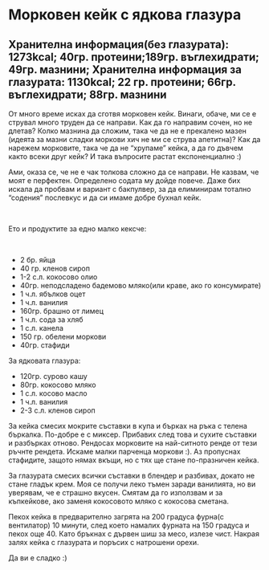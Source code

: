 # Морковен кейк с ядкова глазура

<h2>Хранителна информация(без глазурата): 1273kcal; 40гр. протеини;189гр. въглехидрати; 49гр. мазнини;
Хранителна информация за глазурата: 1130kcal; 22 гр. протеини; 66гр. въглехидрати; 88гр. мазнини</h2>
От много време исках да сготвя морковен кейк. Винаги, обаче, ми се е струвал много труден да се направи. Как да го направим сочен, но не длетав? Колко мазнина да сложим, така че да не е прекалено мазен (идеята за мазни сладки моркови хич не ми се струва апетитна)? Как да нарежем морковите, така че да не “хрупаме” кейка, а да го дъвчем както всеки друг кейк? И така въпросите растат експоненциално :)

Ами, оказа се, че не е чак толкова сложно да се направи. Не казвам, че моят е перфектен. Определено содата му дойде повече. Даже бих искала да пробвам и вариант с бакпулвер, за да елиминирам тотално “содения” послевкус и да си имаме добре бухнал кейк.

&nbsp;

Ето и продуктите за едно малко кексче:

&nbsp;
<ul>
 	<li>2 бр. яйца</li>
 	<li>40 гр. кленов сироп</li>
 	<li>1-2 с.л. кокосово олио</li>
 	<li>40гр. неподсладено бадемово мляко(или краве, ако го консумирате)</li>
 	<li>1 ч.л. ябълков оцет</li>
 	<li>1 ч.л. ванилия</li>
 	<li>160гр. брашно от лимец</li>
 	<li>1 ч.л. сода за хляб</li>
 	<li>1 с.л. канела</li>
 	<li>150 гр. обелени моркови</li>
 	<li>40гр. стафиди</li>
</ul>
За ядковата глазура:
<ul>
 	<li>120гр. сурово кашу</li>
 	<li>80гр. кокосово мляко</li>
 	<li>1 с.л. косово масло</li>
 	<li>1 ч.л. ванилия</li>
 	<li>2-3 с.л. кленов сироп</li>
</ul>
За кейка смесих мокрите съставки в купа и бърках на ръка с телена бъркалка. По-добре е с миксер. Прибавих след това и сухите съставки и разбърках отново. Рендосах морковите на най-ситното ренде от тези ръчнте рендета. Искаме малки парченца моркови :). Аз пропуснах стафидите, защото нямах вкъщи, но с тях ще стане по-празничен кейка.

За глазурата смесих всички съставки в блендер и разбивах, докато не стане гладък крем. Моя се получи леко тъмен заради ванилията, но ви уверявам, че е страшно вкусен. Смятам да го използвам и за къпкейкове, ако заменя кокосовото мляко с кокосова сметана.

Пекох кейка в предварително загрята на 200 градуса фурна(с вентилатор) 10 минути, след което намалих фурната на 150 градуса и пекох още 40. Като бръкнах с дървен шиш за месо, излезе чист. Накрая залях кейка с глазурата и поръсих с натрошени орехи.

Да ви е сладко :)
